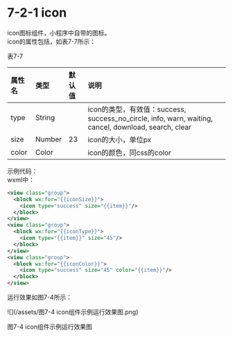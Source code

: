 # 7-2-1 icon

icon图标组件，小程序中自带的图标。  
icon的属性包括，如表7-7所示：

表7-7

| 属性名 | 类型 | 默认值 | 说明 |
| :--- | :--- | :--- | :--- |
| type | String |  | icon的类型，有效值：success, success\_no\_circle, info, warn, waiting, cancel, download, search, clear |
| size | Number | 23 | icon的大小，单位px |
| color | Color |  | icon的颜色，同css的color |

示例代码：  
wxml中：

```xml
<view class="group">
  <block wx:for="{{iconSize}}">
    <icon type="success" size="{{item}}"/>
  </block>
</view>
<view class="group">
  <block wx:for="{{iconType}}">
    <icon type="{{item}}" size="45"/>
  </block>
</view>
<view class="group">
  <block wx:for="{{iconColor}}">
    <icon type="success" size="45" color="{{item}}"/>
  </block>
</view>
```


运行效果如图7-4所示：

![](/assets/图7-4 icon组件示例运行效果图.png)

图7-4 icon组件示例运行效果图